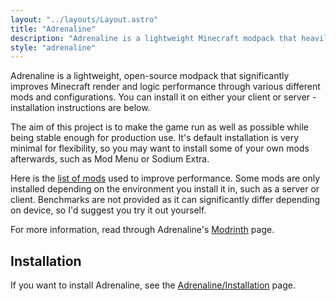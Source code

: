 ```yaml
---
layout: "../layouts/Layout.astro"
title: "Adrenaline"
description: "Adrenaline is a lightweight Minecraft modpack that heavily improves FPS and logic performance through various optimization mods."
style: "adrenaline"
---
```


Adrenaline is a lightweight, open-source modpack that significantly improves Minecraft render and logic performance through various different mods and configurations. You can install it on either your client or server - installation instructions are below.

The aim of this project is to make the game run as well as possible while being stable enough for production use. It's default installation is very minimal for flexibility, so you may want to install some of your own mods afterwards, such as Mod Menu or Sodium Extra.

Here is the [list of mods](https://github.com/skywardmc/adrenaline/wiki/Performance-features) used to improve performance. Some mods are only installed depending on the environment you install it in, such as a server or client. Benchmarks are not provided as it can significantly differ depending on device, so I'd suggest you try it out yourself.

For more information, read through Adrenaline's [Modrinth](https://modrinth.com/project/Adrenaline) page.

## Installation

If you want to install Adrenaline, see the [Adrenaline/Installation](/adrenaline/installation) page.
